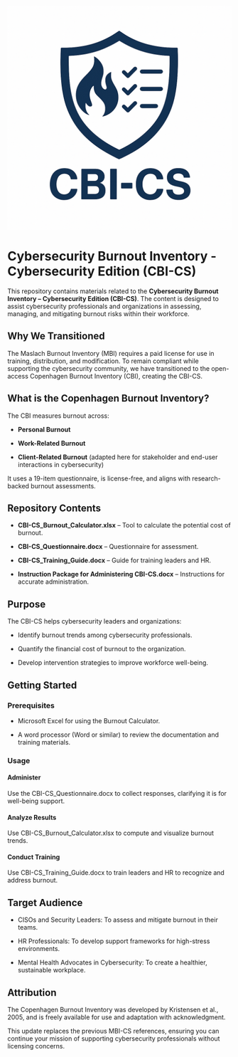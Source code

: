 <p align="center">
  <img src="https://github.com/Patrick-Kelley/CBI-CS/blob/main/CBI-CS.png?raw=true" alt="CBI-CS Logo">
</p>

Cybersecurity Burnout Inventory - Cybersecurity Edition (CBI-CS)
================================================================

This repository contains materials related to the **Cybersecurity Burnout Inventory – Cybersecurity Edition (CBI-CS)**. The content is designed to assist cybersecurity professionals and organizations in assessing, managing, and mitigating burnout risks within their workforce.

Why We Transitioned
-------------------

The Maslach Burnout Inventory (MBI) requires a paid license for use in training, distribution, and modification. To remain compliant while supporting the cybersecurity community, we have transitioned to the open-access Copenhagen Burnout Inventory (CBI), creating the CBI-CS.

What is the Copenhagen Burnout Inventory?
-----------------------------------------

The CBI measures burnout across:

*   **Personal Burnout**
    
*   **Work-Related Burnout**
    
*   **Client-Related Burnout** (adapted here for stakeholder and end-user interactions in cybersecurity)
    

It uses a 19-item questionnaire, is license-free, and aligns with research-backed burnout assessments.

Repository Contents
-------------------

*   **CBI-CS\_Burnout\_Calculator.xlsx** – Tool to calculate the potential cost of burnout.
    
*   **CBI-CS\_Questionnaire.docx** – Questionnaire for assessment.
    
*   **CBI-CS\_Training\_Guide.docx** – Guide for training leaders and HR.
    
*   **Instruction Package for Administering CBI-CS.docx** – Instructions for accurate administration.
    

Purpose
-------

The CBI-CS helps cybersecurity leaders and organizations:

*   Identify burnout trends among cybersecurity professionals.
    
*   Quantify the financial cost of burnout to the organization.
    
*   Develop intervention strategies to improve workforce well-being.
    

Getting Started
---------------

### Prerequisites

*   Microsoft Excel for using the Burnout Calculator.
    
*   A word processor (Word or similar) to review the documentation and training materials.
    

### Usage

#### Administer

Use the CBI-CS\_Questionnaire.docx to collect responses, clarifying it is for well-being support.

#### Analyze Results

Use CBI-CS\_Burnout\_Calculator.xlsx to compute and visualize burnout trends.

#### Conduct Training

Use CBI-CS\_Training\_Guide.docx to train leaders and HR to recognize and address burnout.

Target Audience
---------------

*   CISOs and Security Leaders: To assess and mitigate burnout in their teams.
    
*   HR Professionals: To develop support frameworks for high-stress environments.
    
*   Mental Health Advocates in Cybersecurity: To create a healthier, sustainable workplace.
    

Attribution
-----------

The Copenhagen Burnout Inventory was developed by Kristensen et al., 2005, and is freely available for use and adaptation with acknowledgment.

This update replaces the previous MBI-CS references, ensuring you can continue your mission of supporting cybersecurity professionals without licensing concerns.
